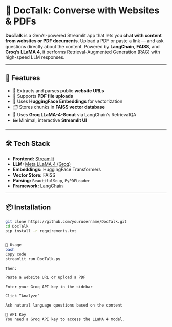 # 🦜 DocTalk: Converse with Websites & PDFs

**DocTalk** is a GenAI-powered Streamlit app that lets you **chat with content from websites or PDF documents**. Upload a PDF or paste a link — and ask questions directly about the content. Powered by **LangChain**, **FAISS**, and **Groq’s LLaMA 4**, it performs Retrieval-Augmented Generation (RAG) with high-speed LLM responses.

---

## 🚀 Features

- 🔗 Extracts and parses public **website URLs**
- 📄 Supports **PDF file uploads**
- 🧠 Uses **HuggingFace Embeddings** for vectorization
- 🗂️ Stores chunks in **FAISS vector database**
- 🤖 Uses **Groq LLaMA-4-Scout** via LangChain’s RetrievalQA
- 🖼️ Minimal, interactive **Streamlit UI**

---

## 🛠 Tech Stack

- **Frontend:** [Streamlit](https://streamlit.io/)
- **LLM:** [Meta LLaMA 4 (Groq)](https://console.groq.com/)
- **Embeddings:** HuggingFace Transformers
- **Vector Store:** FAISS
- **Parsing:** `BeautifulSoup`, `PyPDFLoader`
- **Framework:** [LangChain](https://www.langchain.com/)

---

## 📦 Installation

```bash
git clone https://github.com/yourusername/DocTalk.git
cd DocTalk
pip install -r requirements.txt


🧪 Usage
bash
Copy code
streamlit run DocTalk.py

Then:

Paste a website URL or upload a PDF

Enter your Groq API key in the sidebar

Click “Analyze”

Ask natural language questions based on the content

🔐 API Key
You need a Groq API key to access the LLaMA 4 model.

